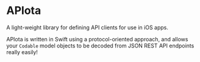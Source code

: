 # APIota

A light-weight library for defining API clients for use in iOS apps.

APIota is written in Swift using a protocol-oriented approach, and allows your `Codable` model objects to be decoded from JSON REST API endpoints really easily!
